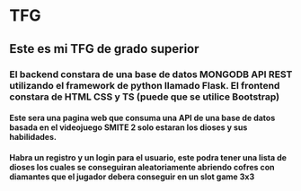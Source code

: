 # TFG
## Este es mi TFG de grado superior
### El backend constara de una base de datos MONGODB API REST utilizando el framework de python llamado Flask. El frontend constara de HTML CSS y TS (puede que se utilice Bootstrap)
#### Este sera una pagina web que consuma una API de una base de datos basada en el videojuego SMITE 2 solo estaran los dioses y sus habilidades.
#### Habra un registro y un login para el usuario, este podra tener una lista de dioses los cuales se conseguiran aleatoriamente abriendo cofres con diamantes que el jugador debera conseguir en un slot game 3x3
